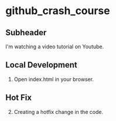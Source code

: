 # github_crash_course

## Subheader

I'm watching a video tutorial on Youtube.

## Local Development

1. Open index.html in your browser.

## Hot Fix

2. Creating a hotfix change in the code.
